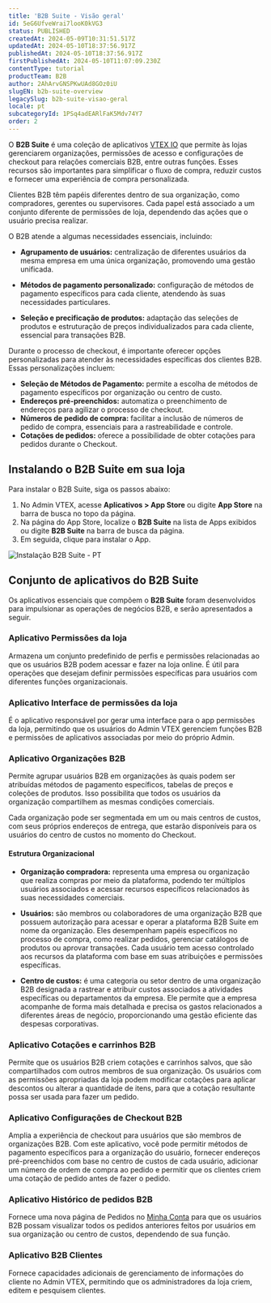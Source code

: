 ```yaml
---
title: 'B2B Suite - Visão geral'
id: 5eG6UfveWrai7looK0kVG3
status: PUBLISHED
createdAt: 2024-05-09T10:31:51.517Z
updatedAt: 2024-05-10T18:37:56.917Z
publishedAt: 2024-05-10T18:37:56.917Z
firstPublishedAt: 2024-05-10T11:07:09.230Z
contentType: tutorial
productTeam: B2B
author: 2AhArvGNSPKwUAd8GOz0iU
slugEN: b2b-suite-overview
legacySlug: b2b-suite-visao-geral
locale: pt
subcategoryId: 1PSq4adEARlFaK5Mdv74Y7
order: 2
---
```



O **B2B Suite** é uma coleção de aplicativos [VTEX IO](https://developers.vtex.com/docs/guides/vtex-io-documentation-what-is-vtex-io) que permite às lojas gerenciarem organizações, permissões de acesso e configurações de checkout para relações comerciais B2B, entre outras funções. Esses recursos são importantes para simplificar o fluxo de compra, reduzir custos e fornecer uma experiência de compra personalizada.

Clientes B2B têm papéis diferentes dentro de sua organização, como compradores, gerentes ou supervisores. Cada papel está associado a um conjunto diferente de permissões de loja, dependendo das ações que o usuário precisa realizar.

O B2B atende a algumas necessidades essenciais, incluindo:

- **Agrupamento de usuários:** centralização de diferentes usuários da mesma empresa em uma única organização, promovendo uma gestão unificada.

- **Métodos de pagamento personalizado:** configuração de métodos de pagamento específicos para cada cliente, atendendo às suas necessidades particulares.

- **Seleção e precificação de produtos:** adaptação das seleções de produtos e estruturação de preços individualizados para cada cliente, essencial para transações B2B.

Durante o processo de checkout, é importante oferecer opções personalizadas para atender às necessidades específicas dos clientes B2B. Essas personalizações incluem:

- **Seleção de Métodos de Pagamento:** permite a escolha de métodos de pagamento específicos por organização ou centro de custo.
- **Endereços pré-preenchidos:** automatiza o preenchimento de endereços para agilizar o processo de checkout.
- **Números de pedido de compra:** facilitar a inclusão de números de pedido de compra, essenciais para a rastreabilidade e controle.
- **Cotações de pedidos:** oferece a possibilidade de obter cotações para pedidos durante o Checkout.

## Instalando o B2B Suite em sua loja

Para instalar o B2B Suite, siga os passos abaixo:

1. No Admin VTEX, acesse **Aplicativos > App Store** ou digite **App Store** na barra de busca no topo da página.
2. Na página do App Store, localize o **B2B Suite** na lista de Apps exibidos ou digite **B2B Suite** na barra de busca da página.
3. Em seguida, clique para instalar o App.

![Instalação B2B Suite - PT](https://raw.githubusercontent.com/vtexdocs/help-center-content/refs/heads/main/docs/pt/tutorials/b2b/vis%C3%A3o-geral/b2b-suite-visao-geral_1.gif)

## Conjunto de aplicativos do B2B Suite

Os aplicativos essenciais que compõem o **B2B Suite** foram desenvolvidos para impulsionar as operações de negócios B2B, e serão apresentados a seguir.

### Aplicativo Permissões da loja

Armazena um conjunto predefinido de perfis e permissões relacionadas ao que os usuários B2B podem acessar e fazer na loja online. É útil para operações que desejam definir permissões específicas para usuários com diferentes funções organizacionais.

### Aplicativo Interface de permissões da loja

É o aplicativo responsável por gerar uma interface para o app permissões da loja, permitindo que os usuários do Admin VTEX gerenciem funções B2B e permissões de aplicativos associadas por meio do próprio Admin.

### Aplicativo Organizações B2B

Permite agrupar usuários B2B em organizações às quais podem ser atribuídas métodos de pagamento específicos, tabelas de preços e coleções de produtos. Isso possibilita que todos os usuários da organização compartilhem as mesmas condições comerciais.

Cada organização pode ser segmentada em um ou mais centros de custos, com seus próprios endereços de entrega, que estarão disponíveis para os usuários do centro de custos no momento do Checkout.

#### **Estrutura Organizacional**

- **Organização compradora:** representa uma empresa ou organização que realiza compras por meio da plataforma, podendo ter múltiplos usuários associados e acessar recursos específicos relacionados às suas necessidades comerciais.

- **Usuários:** são membros ou colaboradores de uma organização B2B que possuem autorização para acessar e operar a plataforma B2B Suite em nome da organização. Eles desempenham papéis específicos no processo de compra, como realizar pedidos, gerenciar catálogos de produtos ou aprovar transações. Cada usuário tem acesso controlado aos recursos da plataforma com base em suas atribuições e permissões específicas.

- **Centro de custos:** é uma categoria ou setor dentro de uma organização B2B designada a rastrear e atribuir custos associados a atividades específicas ou departamentos da empresa. Ele permite que a empresa acompanhe de forma mais detalhada e precisa os gastos relacionados a diferentes áreas de negócio, proporcionando uma gestão eficiente das despesas corporativas.

### Aplicativo Cotações e carrinhos B2B

Permite que os usuários B2B criem cotações e carrinhos salvos, que são compartilhados com outros membros de sua organização. Os usuários com as permissões apropriadas da loja podem modificar cotações para aplicar descontos ou alterar a quantidade de itens, para que a cotação resultante possa ser usada para fazer um pedido.

### Aplicativo Configurações de Checkout B2B

Amplia a experiência de checkout para usuários que são membros de organizações B2B. Com este aplicativo, você pode permitir métodos de pagamento específicos para a organização do usuário, fornecer endereços pré-preenchidos com base no centro de custos de cada usuário, adicionar um número de ordem de compra ao pedido e permitir que os clientes criem uma cotação de pedido antes de fazer o pedido.

### Aplicativo Histórico de pedidos B2B

Fornece uma nova página de Pedidos no [Minha Conta](/pt/tutorial/como-funciona-a-minha-conta--2BQ3GiqhqGJTXsWVuio3Xh) para que os usuários B2B possam visualizar todos os pedidos anteriores feitos por usuários em sua organização ou centro de custos, dependendo de sua função.

### Aplicativo B2B Clientes

Fornece capacidades adicionais de gerenciamento de informações do cliente no Admin VTEX, permitindo que os administradores da loja criem, editem e pesquisem clientes.

